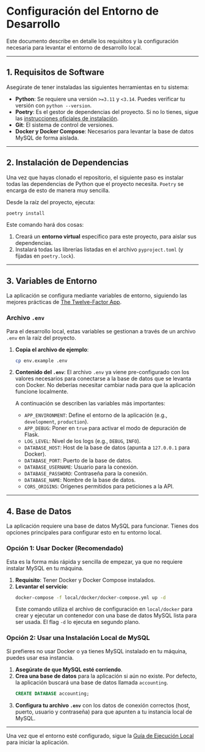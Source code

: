 # Configuración del Entorno de Desarrollo

Este documento describe en detalle los requisitos y la configuración necesaria para levantar el entorno de desarrollo local.

---

## 1. Requisitos de Software

Asegúrate de tener instaladas las siguientes herramientas en tu sistema:

-   **Python**: Se requiere una versión `>=3.11` y `<3.14`. Puedes verificar tu versión con `python --version`.
-   **Poetry**: Es el gestor de dependencias del proyecto. Si no lo tienes, sigue las [instrucciones oficiales de instalación](https://python-poetry.org/docs/#installation).
-   **Git**: El sistema de control de versiones.
-   **Docker y Docker Compose**: Necesarios para levantar la base de datos MySQL de forma aislada.

---

## 2. Instalación de Dependencias

Una vez que hayas clonado el repositorio, el siguiente paso es instalar todas las dependencias de Python que el proyecto necesita. `Poetry` se encarga de esto de manera muy sencilla.

Desde la raíz del proyecto, ejecuta:

```bash
poetry install
```

Este comando hará dos cosas:
1.  Creará un **entorno virtual** específico para este proyecto, para aislar sus dependencias.
2.  Instalará todas las librerías listadas en el archivo `pyproject.toml` (y fijadas en `poetry.lock`).

---

## 3. Variables de Entorno

La aplicación se configura mediante variables de entorno, siguiendo las mejores prácticas de [The Twelve-Factor App](https://12factor.net/config).

### Archivo `.env`

Para el desarrollo local, estas variables se gestionan a través de un archivo `.env` en la raíz del proyecto.

1.  **Copia el archivo de ejemplo**:
    ```bash
    cp env.example .env
    ```

2.  **Contenido del `.env`**:
    El archivo `.env` ya viene pre-configurado con los valores necesarios para conectarse a la base de datos que se levanta con Docker. No deberías necesitar cambiar nada para que la aplicación funcione localmente.

    A continuación se describen las variables más importantes:

    -   `APP_ENVIRONMENT`: Define el entorno de la aplicación (e.g., `development`, `production`).
    -   `APP_DEBUG`: Poner en `true` para activar el modo de depuración de Flask.
    -   `LOG_LEVEL`: Nivel de los logs (e.g., `DEBUG`, `INFO`).
    -   `DATABASE_HOST`: Host de la base de datos (apunta a `127.0.0.1` para Docker).
    -   `DATABASE_PORT`: Puerto de la base de datos.
    -   `DATABASE_USERNAME`: Usuario para la conexión.
    -   `DATABASE_PASSWORD`: Contraseña para la conexión.
    -   `DATABASE_NAME`: Nombre de la base de datos.
    -   `CORS_ORIGINS`: Orígenes permitidos para peticiones a la API.

---

## 4. Base de Datos

La aplicación requiere una base de datos MySQL para funcionar. Tienes dos opciones principales para configurar esto en tu entorno local.

### Opción 1: Usar Docker (Recomendado)

Esta es la forma más rápida y sencilla de empezar, ya que no requiere instalar MySQL en tu máquina.

1.  **Requisito**: Tener Docker y Docker Compose instalados.
2.  **Levantar el servicio**:
    ```bash
    docker-compose -f local/docker/docker-compose.yml up -d
    ```
    Este comando utiliza el archivo de configuración en `local/docker` para crear y ejecutar un contenedor con una base de datos MySQL lista para ser usada. El flag `-d` lo ejecuta en segundo plano.

### Opción 2: Usar una Instalación Local de MySQL

Si prefieres no usar Docker o ya tienes MySQL instalado en tu máquina, puedes usar esa instancia.

1.  **Asegúrate de que MySQL esté corriendo**.
2.  **Crea una base de datos** para la aplicación si aún no existe. Por defecto, la aplicación buscará una base de datos llamada `accounting`.
    ```sql
    CREATE DATABASE accounting;
    ```
3.  **Configura tu archivo `.env`** con los datos de conexión correctos (host, puerto, usuario y contraseña) para que apunten a tu instancia local de MySQL.

---

Una vez que el entorno esté configurado, sigue la [Guía de Ejecución Local](./local-run.md) para iniciar la aplicación. 